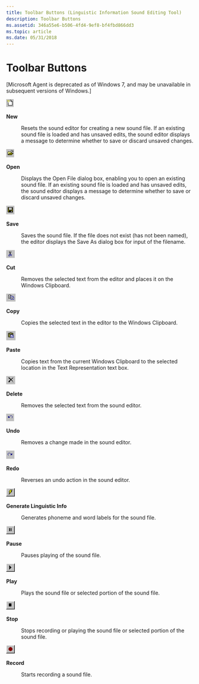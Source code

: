 ```yaml
---
title: Toolbar Buttons (Linguistic Information Sound Editing Tool)
description: Toolbar Buttons
ms.assetid: 346a55e6-b506-4fd4-9ef8-bf4fbd866dd3
ms.topic: article
ms.date: 05/31/2018
---
```


# Toolbar Buttons

\[Microsoft Agent is deprecated as of Windows 7, and may be unavailable in subsequent versions of Windows.\]

![](images/f9charnew.gif)

<dl> <dt>

<span id="New"></span><span id="new"></span><span id="NEW"></span>**New**
</dt> <dd>

Resets the sound editor for creating a new sound file. If an existing sound file is loaded and has unsaved edits, the sound editor displays a message to determine whether to save or discard unsaved changes.

</dd> </dl>

![](images/f10charopen.gif)

<dl> <dt>

<span id="Open"></span><span id="open"></span><span id="OPEN"></span>**Open**
</dt> <dd>

Displays the Open File dialog box, enabling you to open an existing sound file. If an existing sound file is loaded and has unsaved edits, the sound editor displays a message to determine whether to save or discard unsaved changes.

</dd> </dl>

![](images/f11charsave.gif)

<dl> <dt>

<span id="Save"></span><span id="save"></span><span id="SAVE"></span>**Save**
</dt> <dd>

Saves the sound file. If the file does not exist (has not been named), the editor displays the Save As dialog box for input of the filename.

</dd> </dl>

![](images/f14charcut.gif)

<dl> <dt>

<span id="Cut"></span><span id="cut"></span><span id="CUT"></span>**Cut**
</dt> <dd>

Removes the selected text from the editor and places it on the Windows Clipboard.

</dd> </dl>

![](images/f15charcopy.gif)

<dl> <dt>

<span id="Copy"></span><span id="copy"></span><span id="COPY"></span>**Copy**
</dt> <dd>

Copies the selected text in the editor to the Windows Clipboard.

</dd> </dl>

![](images/f16charpaste.gif)

<dl> <dt>

<span id="Paste"></span><span id="paste"></span><span id="PASTE"></span>**Paste**
</dt> <dd>

Copies text from the current Windows Clipboard to the selected location in the Text Representation text box.

</dd> </dl>

![](images/f17chardel.gif)

<dl> <dt>

<span id="Delete"></span><span id="delete"></span><span id="DELETE"></span>**Delete**
</dt> <dd>

Removes the selected text from the sound editor.

</dd> </dl>

![](images/f18charundo.gif)

<dl> <dt>

<span id="Undo"></span><span id="undo"></span><span id="UNDO"></span>**Undo**
</dt> <dd>

Removes a change made in the sound editor.

</dd> </dl>

![](images/f19charredo.gif)

<dl> <dt>

<span id="Redo"></span><span id="redo"></span><span id="REDO"></span>**Redo**
</dt> <dd>

Reverses an undo action in the sound editor.

</dd> </dl>

![](images/flistlinguist.gif)

<dl> <dt>

<span id="Generate_Linguistic_Info"></span><span id="generate_linguistic_info"></span><span id="GENERATE_LINGUISTIC_INFO"></span>**Generate Linguistic Info**
</dt> <dd>

Generates phoneme and word labels for the sound file.

</dd> </dl>

![](images/flistpause.gif)

<dl> <dt>

<span id="Pause"></span><span id="pause"></span><span id="PAUSE"></span>**Pause**
</dt> <dd>

Pauses playing of the sound file.

</dd> </dl>

![](images/flistplay.gif)

<dl> <dt>

<span id="Play_"></span><span id="play_"></span><span id="PLAY_"></span>**Play** 
</dt> <dd>

Plays the sound file or selected portion of the sound file.

</dd> </dl>

![](images/fliststop.gif)

<dl> <dt>

<span id="Stop_"></span><span id="stop_"></span><span id="STOP_"></span>**Stop** 
</dt> <dd>

Stops recording or playing the sound file or selected portion of the sound file.

</dd> </dl>

![](images/flistrecord.gif)

<dl> <dt>

<span id="Record"></span><span id="record"></span><span id="RECORD"></span>**Record**
</dt> <dd>

Starts recording a sound file.

</dd> </dl>

 

 




